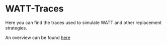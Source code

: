 # WATT-Traces

Here you can find the traces used to simulate WATT and other replacement strategies.

An overview can be found [here](https://github.com/leanstore/leanstore/blob/WATT/README.md)
